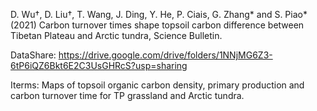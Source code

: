 D. Wu†, D. Liu†, T. Wang, J. Ding, Y. He, P. Ciais, G. Zhang* and S. Piao* (2021) Carbon turnover times shape topsoil carbon difference between Tibetan Plateau and Arctic tundra, Science Bulletin.

DataShare: https://drive.google.com/drive/folders/1NNjMG6Z3-6tP6iQZ6Bkt6E2C3UsGHRcS?usp=sharing

Iterms: Maps of topsoil organic carbon density, primary production and carbon turnover time for TP grassland and Arctic tundra.
